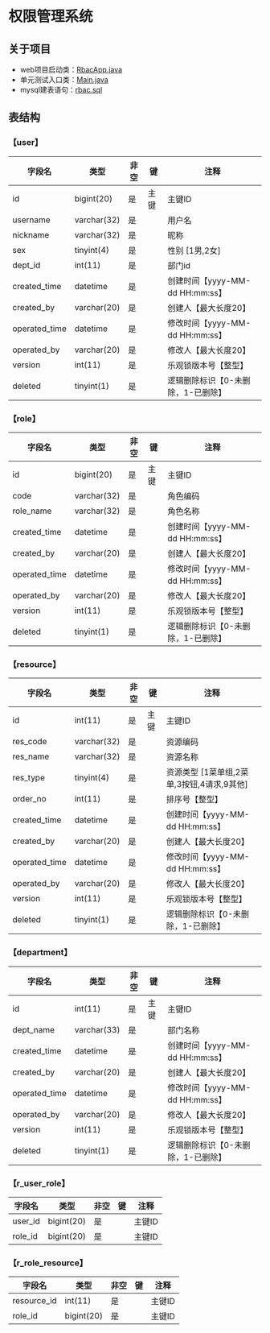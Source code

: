 # 权限管理系统

## 关于项目

- web项目启动类：[RbacApp.java](/rbac-web/src/main/java/com/example/rbac/RbacApp.java)
- 单元测试入口类：[Main.java](/rbac-web/src/test/java/com/example/rbac/Main.java)
- mysql建表语句：[rbac.sql](/rbac-web/src/test/resources/DB/rbac.sql)

## 表结构

### 【user】

|字段名 | 类型 | 非空 | 键 | 注释 |
|------ | ---- | --- | --- | ---- |
| id | bigint(20) | 是 | 主键 | 主键ID |
| username | varchar(32) | 是 |  | 用户名 |
| nickname | varchar(32) | 是 |  | 昵称 |
| sex | tinyint(4) | 是 |  | 性别 [1男,2女] |
| dept_id | int(11) | 是 |  | 部门id |
| created_time | datetime | 是 |  | 创建时间【yyyy-MM-dd HH:mm:ss】 |
| created_by | varchar(20) | 是 |  | 创建人【最大长度20】 |
| operated_time | datetime | 是 |  | 修改时间【yyyy-MM-dd HH:mm:ss】 |
| operated_by | varchar(20) | 是 |  | 修改人【最大长度20】 |
| version | int(11) | 是 |  | 乐观锁版本号【整型】 |
| deleted | tinyint(1) | 是 |  | 逻辑删除标识【0-未删除，1-已删除】 |

### 【role】

|字段名 | 类型 | 非空 | 键 | 注释 |
|------ | ---- | --- | --- | ---- |
| id | bigint(20) | 是 | 主键 | 主键ID |
| code | varchar(32) | 是 |  | 角色编码 |
| role_name | varchar(32) | 是 |  | 角色名称 |
| created_time | datetime | 是 |  | 创建时间【yyyy-MM-dd HH:mm:ss】 |
| created_by | varchar(20) | 是 |  | 创建人【最大长度20】 |
| operated_time | datetime | 是 |  | 修改时间【yyyy-MM-dd HH:mm:ss】 |
| operated_by | varchar(20) | 是 |  | 修改人【最大长度20】 |
| version | int(11) | 是 |  | 乐观锁版本号【整型】 |
| deleted | tinyint(1) | 是 |  | 逻辑删除标识【0-未删除，1-已删除】 |

### 【resource】

|字段名 | 类型 | 非空 | 键 | 注释 |
|------ | ---- | --- | --- | ---- |
| id | int(11) | 是 | 主键 | 主键ID |
| res_code | varchar(32) | 是 |  | 资源编码 |
| res_name | varchar(32) | 是 |  | 资源名称 |
| res_type | tinyint(4) | 是 |  | 资源类型  [1菜单组,2菜单,3按钮,4请求,9其他] |
| order_no | int(11) | 是 |  | 排序号【整型】 |
| created_time | datetime | 是 |  | 创建时间【yyyy-MM-dd HH:mm:ss】 |
| created_by | varchar(20) | 是 |  | 创建人【最大长度20】 |
| operated_time | datetime | 是 |  | 修改时间【yyyy-MM-dd HH:mm:ss】 |
| operated_by | varchar(20) | 是 |  | 修改人【最大长度20】 |
| version | int(11) | 是 |  | 乐观锁版本号【整型】 |
| deleted | tinyint(1) | 是 |  | 逻辑删除标识【0-未删除，1-已删除】 |

### 【department】

|字段名 | 类型 | 非空 | 键 | 注释 |
|------ | ---- | --- | --- | ---- |
| id | int(11) | 是 | 主键 | 主键ID |
| dept_name | varchar(33) | 是 |  | 部门名称 |
| created_time | datetime | 是 |  | 创建时间【yyyy-MM-dd HH:mm:ss】 |
| created_by | varchar(20) | 是 |  | 创建人【最大长度20】 |
| operated_time | datetime | 是 |  | 修改时间【yyyy-MM-dd HH:mm:ss】 |
| operated_by | varchar(20) | 是 |  | 修改人【最大长度20】 |
| version | int(11) | 是 |  | 乐观锁版本号【整型】 |
| deleted | tinyint(1) | 是 |  | 逻辑删除标识【0-未删除，1-已删除】 |

### 【r_user_role】

|字段名 | 类型 | 非空 | 键 | 注释 |
|------ | ---- | --- | --- | ---- |
| user_id | bigint(20) | 是 |  | 主键ID |
| role_id | bigint(20) | 是 |  | 主键ID |

### 【r_role_resource】

|字段名 | 类型 | 非空 | 键 | 注释 |
|------ | ---- | --- | --- | ---- |
| resource_id | int(11) | 是 |  | 主键ID |
| role_id | bigint(20) | 是 |  | 主键ID |
